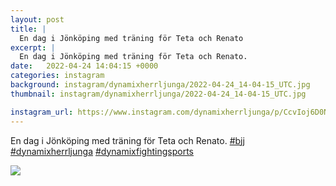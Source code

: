 ```yaml
---
layout: post
title: |
  En dag i Jönköping med träning för Teta och Renato
excerpt: |
  En dag i Jönköping med träning för Teta och Renato.   
date:   2022-04-24 14:04:15 +0000
categories: instagram
background: instagram/dynamixherrljunga/2022-04-24_14-04-15_UTC.jpg
thumbnail: instagram/dynamixherrljunga/2022-04-24_14-04-15_UTC.jpg

instagram_url: https://www.instagram.com/dynamixherrljunga/p/CcvIoj6D0NW
---
```

En dag i Jönköping med träning för Teta och Renato. [#bjj](https://www.instagram.com/explore/tags/bjj/) [#dynamixherrljunga](https://www.instagram.com/explore/tags/dynamixherrljunga/) [#dynamixfightingsports](https://www.instagram.com/explore/tags/dynamixfightingsports/)



<img src='{{ site.baseurl }}/instagram/dynamixherrljunga/2022-04-24_14-04-15_UTC.jpg' class='img-fluid' />

